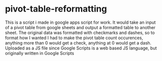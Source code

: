 # pivot-table-reformatting
This is a script i made in google apps script for work.
It would take an input of a pivot table from google sheets and output a formatted table to another sheet.
The original data was formatted with checkmarks and dashes, so to format how I wanted I had to make the pivot table count occurences, anything more than 0 would get a check, anything at 0 would get a dash.
Uploaded as a JS file since Google Scripts is a web based JS language, but originally written in Google Scripts
